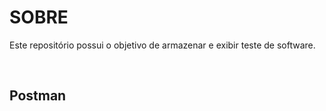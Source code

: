 <h1> SOBRE </h1>

<p> Este repositório possui o objetivo de armazenar e exibir teste de software. </p>
<br>

<h2> Postman </h2>